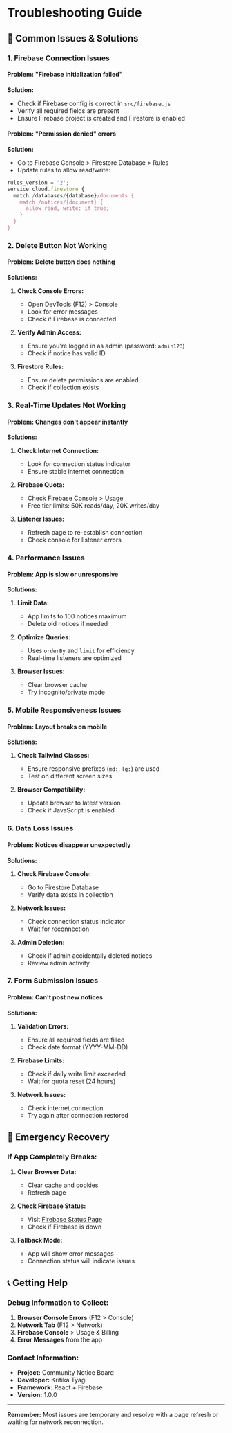 # Troubleshooting Guide

## 🔧 Common Issues & Solutions

### **1. Firebase Connection Issues**

#### **Problem:** "Firebase initialization failed"
**Solution:**
- Check if Firebase config is correct in `src/firebase.js`
- Verify all required fields are present
- Ensure Firebase project is created and Firestore is enabled

#### **Problem:** "Permission denied" errors
**Solution:**
- Go to Firebase Console > Firestore Database > Rules
- Update rules to allow read/write:
```javascript
rules_version = '2';
service cloud.firestore {
  match /databases/{database}/documents {
    match /notices/{document} {
      allow read, write: if true;
    }
  }
}
```

### **2. Delete Button Not Working**

#### **Problem:** Delete button does nothing
**Solutions:**
1. **Check Console Errors:**
   - Open DevTools (F12) > Console
   - Look for error messages
   - Check if Firebase is connected

2. **Verify Admin Access:**
   - Ensure you're logged in as admin (password: `admin123`)
   - Check if notice has valid ID

3. **Firestore Rules:**
   - Ensure delete permissions are enabled
   - Check if collection exists

### **3. Real-Time Updates Not Working**

#### **Problem:** Changes don't appear instantly
**Solutions:**
1. **Check Internet Connection:**
   - Look for connection status indicator
   - Ensure stable internet connection

2. **Firebase Quota:**
   - Check Firebase Console > Usage
   - Free tier limits: 50K reads/day, 20K writes/day

3. **Listener Issues:**
   - Refresh page to re-establish connection
   - Check console for listener errors

### **4. Performance Issues**

#### **Problem:** App is slow or unresponsive
**Solutions:**
1. **Limit Data:**
   - App limits to 100 notices maximum
   - Delete old notices if needed

2. **Optimize Queries:**
   - Uses `orderBy` and `limit` for efficiency
   - Real-time listeners are optimized

3. **Browser Issues:**
   - Clear browser cache
   - Try incognito/private mode

### **5. Mobile Responsiveness Issues**

#### **Problem:** Layout breaks on mobile
**Solutions:**
1. **Check Tailwind Classes:**
   - Ensure responsive prefixes (`md:`, `lg:`) are used
   - Test on different screen sizes

2. **Browser Compatibility:**
   - Update browser to latest version
   - Check if JavaScript is enabled

### **6. Data Loss Issues**

#### **Problem:** Notices disappear unexpectedly
**Solutions:**
1. **Check Firebase Console:**
   - Go to Firestore Database
   - Verify data exists in collection

2. **Network Issues:**
   - Check connection status indicator
   - Wait for reconnection

3. **Admin Deletion:**
   - Check if admin accidentally deleted notices
   - Review admin activity

### **7. Form Submission Issues**

#### **Problem:** Can't post new notices
**Solutions:**
1. **Validation Errors:**
   - Ensure all required fields are filled
   - Check date format (YYYY-MM-DD)

2. **Firebase Limits:**
   - Check if daily write limit exceeded
   - Wait for quota reset (24 hours)

3. **Network Issues:**
   - Check internet connection
   - Try again after connection restored

## 🚨 Emergency Recovery

### **If App Completely Breaks:**

1. **Clear Browser Data:**
   - Clear cache and cookies
   - Refresh page

2. **Check Firebase Status:**
   - Visit [Firebase Status Page](https://status.firebase.google.com/)
   - Check if Firebase is down

3. **Fallback Mode:**
   - App will show error messages
   - Connection status will indicate issues

## 📞 Getting Help

### **Debug Information to Collect:**
1. **Browser Console Errors** (F12 > Console)
2. **Network Tab** (F12 > Network)
3. **Firebase Console** > Usage & Billing
4. **Error Messages** from the app

### **Contact Information:**
- **Project:** Community Notice Board
- **Developer:** Kritika Tyagi
- **Framework:** React + Firebase
- **Version:** 1.0.0

---

**Remember:** Most issues are temporary and resolve with a page refresh or waiting for network reconnection. 